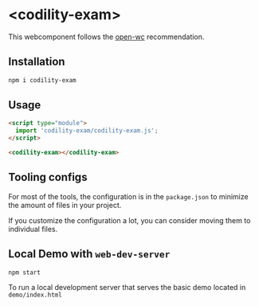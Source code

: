 # \<codility-exam>

This webcomponent follows the [open-wc](https://github.com/open-wc/open-wc) recommendation.

## Installation

```bash
npm i codility-exam
```

## Usage

```html
<script type="module">
  import 'codility-exam/codility-exam.js';
</script>

<codility-exam></codility-exam>
```



## Tooling configs

For most of the tools, the configuration is in the `package.json` to minimize the amount of files in your project.

If you customize the configuration a lot, you can consider moving them to individual files.

## Local Demo with `web-dev-server`

```bash
npm start
```

To run a local development server that serves the basic demo located in `demo/index.html`
